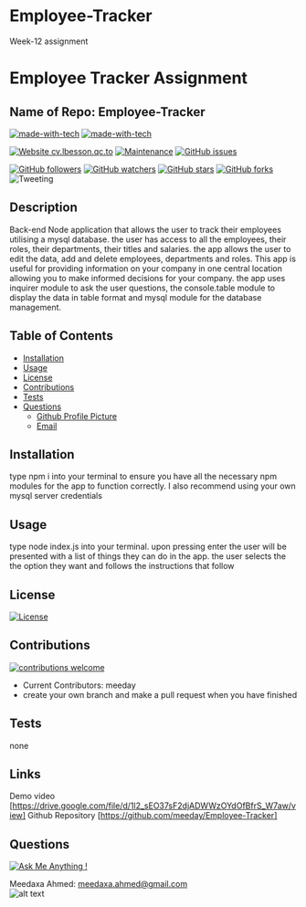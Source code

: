 # Employee-Tracker
Week-12 assignment

# **Employee Tracker Assignment**

  ## Name of Repo: Employee-Tracker
  [![made-with-tech](https://img.shields.io/badge/Made%20with-JavaScript-1f425f.svg)](https://shields.io/)
 [![made-with-tech](https://img.shields.io/badge/Made%20with-Node-1f425f.svg)](https://shields.io/)
 
  [![Website cv.lbesson.qc.to](https://img.shields.io/website-up-down-green-red/http/cv.lbesson.qc.to.svg)](http://cv.lbesson.qc.to/) [![Maintenance](https://img.shields.io/badge/Maintained%3F-yes-green.svg)](https://shields.io/)
  [![GitHub issues](https://img.shields.io/github/issues/meeday/Employee-Tracker.svg)](https://GitHub.com/meeday/Employee-Tracker/issues/)

  [![GitHub followers](https://img.shields.io/github/followers/meeday.svg?style=social&label=Follow&maxAge=2592000)](https://github.com/meeday?tab=followers)
  [![GitHub watchers](https://img.shields.io/github/watchers/meeday/Employee-Tracker.svg?style=social&label=Watch&maxAge=2592000)](https://GitHub.com/meeday/Employee-Tracker/watchers/)
  [![GitHub stars](https://img.shields.io/github/stars/meeday/Employee-Tracker.svg?style=social&label=Star&maxAge=2592000)](https://GitHub.com/meeday/Employee-Tracker/stargazers/)
  [![GitHub forks](https://img.shields.io/github/forks/meeday/Employee-Tracker.svg?style=social&label=Fork&maxAge=2592000)](https://GitHub.com/meeday/Employee-Tracker/network/)
  ![Tweeting](https://img.shields.io/twitter/url/http/shields.io.svg?style=social)

  ## __Description__
  Back-end Node application that allows the user to track their employees utilising a mysql database. the user has access to all the employees, their roles, their departments, their titles and salaries. the app allows the user to edit the data, add and delete employees, departments and roles. This app is useful for providing information on your company in one central location allowing you to make informed decisions for your company. the app uses inquirer module to ask the user questions, the console.table module to display the data in table format and mysql module for the database management.
  
  ## __Table of Contents__
  * [Installation](#installation)
  * [Usage](#usage)
  * [License](#license)
  * [Contributions](#contributions)
  * [Tests](#tests)
  * [Questions](#questions)
    *   [Github Profile Picture](#githubprofile)
    *   [Email](#email)

  ## __Installation__
  type npm i into your terminal to ensure you have all the necessary npm modules for the app to function correctly. I also recommend using your own mysql server credentials 
  
  ## __Usage__
  type node index.js into your terminal. upon pressing enter the user will be presented with a list of things they can do in the app. the user selects the the option they want and follows the instructions that follow
  
  ## __License__
  [![License](https://img.shields.io/badge/License-None-Red.svg)](http://shields.io/) 
  
  ## __Contributions__
  [![contributions welcome](https://img.shields.io/badge/contributions-welcome-brightgreen.svg?style=flat)](https://github.com/dwyl/esta/issues)
  - Current Contributors: meeday
  - create your own branch and make a pull request when you have finished
  
  ## __Tests__
  none

  ## __Links__
  Demo video [https://drive.google.com/file/d/1l2_sEO37sF2djADWWzOYdOfBfrS_W7aw/view]
  Github Repository [https://github.com/meeday/Employee-Tracker]

  ## __Questions__

  [![Ask Me Anything !](https://img.shields.io/badge/Ask%20me-anything-1abc9c.svg)](https://GitHub.com"/meeday)

 Meedaxa Ahmed:    meedaxa.ahmed@gmail.com  
 ![alt text](https://avatars3.githubusercontent.com/u/59993824?v=4 "Profile pic")     
  